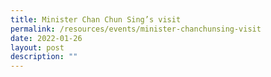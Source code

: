 ```yaml
---
title: Minister Chan Chun Sing’s visit
permalink: /resources/events/minister-chanchunsing-visit
date: 2022-01-26
layout: post
description: ""
---
```

